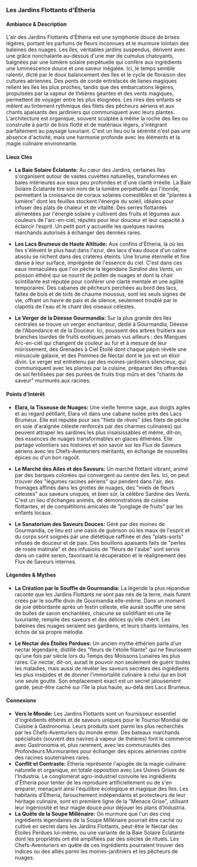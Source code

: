 ### Les Jardins Flottants d'Étheria

#### Ambiance & Description
L'air des Jardins Flottants d'Étheria est une symphonie douce de brises légères, portant les parfums de fleurs inconnues et le murmure lointain des baleines des nuages. Les îles, véritables jardins suspendus, dérivent avec une grâce nonchalante au-dessus d'une mer de cumulus chatoyants, baignées par une lumière solaire perpétuelle qui confère aux ingrédients une luminescence douce et une saveur inégalée. Ici, le temps semble ralentir, dicté par le doux balancement des îles et le cycle de floraison des cultures aériennes. Des ponts de corde entrelacés de lianes magiques relient les îles les plus proches, tandis que des embarcations légères, propulsées par la vapeur de théières géantes et des vents magiques, permettent de voyager entre les plus éloignées. Les rires des enfants se mêlent au tintement rythmique des filets des pêcheurs aériens et aux chants apaisants des jardiniers qui communiquent avec leurs plantes. L'architecture est organique, souvent sculptée à même la roche des îles ou construite à partir de bois flotté et de matériaux légers, s'intégrant parfaitement au paysage luxuriant. C'est un lieu où la sérénité n'est pas une absence d'activité, mais une harmonie profonde avec les éléments et la magie culinaire environnante.

#### Lieux Clés

*   **La Baie Solaire Éclatante:** Au cœur des Jardins, certaines îles s'organisent autour de vastes cuvettes naturelles, transformées en baies intérieures aux eaux peu profondes et d'une clarté irréelle. La Baie Solaire Éclatante tire son nom de la lumière perpétuelle qui l'inonde, permettant la croissance de coraux solaires comestibles et de "plantes à lumière" dont les feuilles stockent l'énergie du soleil, idéales pour infuser des plats de chaleur et de vitalité. Des serres flottantes alimentées par l'énergie solaire y cultivent des fruits et légumes aux couleurs de l'arc-en-ciel, réputés pour leur douceur et leur capacité à éclaircir l'esprit. Un petit port y accueille les quelques navires marchands autorisés à échanger des denrées rares.

*   **Les Lacs Brumeux de Haute Altitude:** Aux confins d'Étheria, là où les îles s'élèvent le plus haut dans l'azur, des lacs d'eau douce d'un calme absolu se nichent dans des cratères éteints. Une brume éternelle et fine danse à leur surface, imprégnée de l'essence du ciel. C'est dans ces eaux immaculées que l'on pêche la légendaire *Sardine des Vents*, un poisson éthéré qui se nourrit de pollen de nuages et dont la chair scintillante est réputée pour conférer une clarté mentale et une agilité temporaires. Des cabanes de pêcheurs perchées au bord des lacs, faites de bois et de toits de chaume moussus, sont les seuls signes de vie, offrant un havre de paix et de silence, seulement troublé par le clapotis de l'eau et le chant des oiseaux célestes.

*   **Le Verger de la Déesse Gourmandia:** Sur la plus grande des îles centrales se trouve un verger enchanteur, dédié à Gourmandia, Déesse de l'Abondance et de la Douceur. Ici, poussent des arbres fruitiers aux branches lourdes de fruits exotiques jamais vus ailleurs : des Mangues Arc-en-ciel qui changent de couleur au fur et à mesure de leur mûrissement, des Grenades à Ciel Étoilé dont chaque pépin révèle une minuscule galaxie, et des Pommes de Nectar dont le jus est un élixir divin. Le verger est entretenu par des moines-jardiniers silencieux, qui communiquent avec les plantes par la cuisine, préparant des offrandes de sol fertilisées par des purées de fruits trop mûrs et des "chants de saveur" murmurés aux racines.

#### Points d'Intérêt

*   **Elara, la Tisseuse de Nuages:** Une vieille femme sage, aux doigts agiles et au regard pétillant, Elara vit dans une cabane isolée près des Lacs Brumeux. Elle est réputée pour ses "filets de rêves" (des filets de pêche en soie d'araignée céleste renforcés par des charmes culinaires) qui peuvent attraper les sardines les plus insaisissables et même, dit-on, des essences de nuages transformables en glaces éthérées. Elle partage volontiers ses histoires et son savoir sur les Flux de Saveurs aériens avec les Chefs-Aventuriers méritants, en échange de nouvelles épices ou d'un bon ragoût.

*   **Le Marché des Ailes et des Saveurs:** Un marché flottant vibrant, animé par des barques colorées qui convergent au centre des îles. Ici, on peut trouver des "légumes racines aériens" qui pendent dans l'air, des fromages affinés dans les grottes de nuages, des "miels de fleurs célestes" aux saveurs uniques, et bien sûr, la célèbre Sardine des Vents. C'est un lieu d'échanges animés, de démonstrations de cuisine flottantes, et de compétitions amicales de "jonglage de fruits" par les enfants locaux.

*   **Le Sanatorium des Saveurs Douces:** Géré par des moines de Gourmandia, ce lieu est une oasis de guérison où les maux de l'esprit et du corps sont soignés par une diététique raffinée et des "plats-sorts" infusés de douceur et de paix. Des bouillons apaisants faits de "perles de rosée matinale" et des infusions de "fleurs de l'aube" sont servis dans un cadre serein, favorisant la récupération et le réalignement des Flux de Saveurs internes.

#### Légendes & Mythes

*   **La Création par le Souffle de Gourmandia:** La légende la plus répandue raconte que les Jardins Flottants ne sont pas nés de la terre, mais furent créés par le souffle divin de Gourmandia elle-même. Dans un moment de joie débordante après un festin céleste, elle aurait soufflé une série de bulles de savon enchantées, chacune se solidifiant en une île luxuriante, remplie des saveurs et des délices qu'elle chérit. Les baleines des nuages seraient ses gardiens, et leurs chants lointains, les échos de sa propre mélodie.

*   **Le Nectar des Étoiles Perdues:** Un ancien mythe éthérien parle d'un nectar légendaire, distillé des "fleurs de l'étoile filante" qui ne fleurissent qu'une fois par siècle lors du Temps des Moissons Lunaires les plus rares. Ce nectar, dit-on, aurait le pouvoir non seulement de guérir toutes les maladies, mais aussi de révéler les saveurs secrètes des ingrédients les plus insipides et de donner l'immortalité culinaire à celui qui en boit une seule goutte. Son emplacement exact est un secret jalousement gardé, peut-être caché sur l'île la plus haute, au-delà des Lacs Brumeux.

#### Connexions

*   **Vers le Monde:** Les Jardins Flottants sont un fournisseur essentiel d'ingrédients éthérés et de saveurs uniques pour le Tournoi Mondial de Cuisine à Gastronomia. Leurs produits sont parmi les plus recherchés par les Chefs-Aventuriers du monde entier. Des bateaux marchands spécialisés (souvent des navires à vapeur de théières) font le commerce avec Gastronomia et, plus rarement, avec les communautés des Profondeurs Murmurantes pour échanger des épices aériennes contre des racines souterraines rares.
*   **Conflit et Contraste:** Étheria représente l'apogée de la magie culinaire naturelle et organique, en totale opposition avec Les Usines Grises de l'Industria. Le conglomérat agro-industriel convoite les ingrédients d'Étheria pour tenter de les reproduire artificiellement ou de s'en emparer, menaçant ainsi l'équilibre écologique et magique des îles. Les habitants d'Étheria, farouchement indépendants et protecteurs de leur héritage culinaire, sont en première ligne de la "Menace Grise", utilisant leur ingéniosité et leur magie douce pour déjouer les plans d'Industria.
*   **La Quête de la Soupe Millénaire:** On murmure que l'un des cinq ingrédients légendaires de la Soupe Millénaire pourrait être caché ou cultivé en secret dans les Jardins Flottants, peut-être le Nectar des Étoiles Perdues lui-même, ou une variante de la Baie Solaire Éclatante dont les propriétés ont été amplifiées par des siècles de rituels. Les Chefs-Aventuriers en quête de ces ingrédients pourraient trouver des indices ou des alliés parmi les moines-jardiniers et les pêcheurs de nuages.